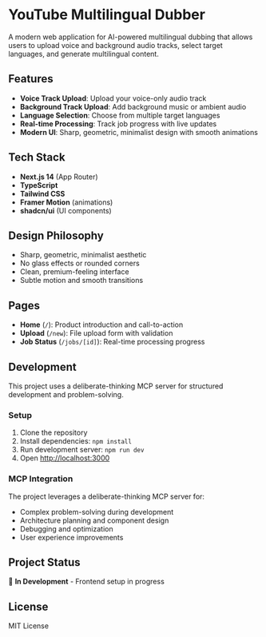 # YouTube Multilingual Dubber

A modern web application for AI-powered multilingual dubbing that allows users to upload voice and background audio tracks, select target languages, and generate multilingual content.

## Features

- **Voice Track Upload**: Upload your voice-only audio track
- **Background Track Upload**: Add background music or ambient audio
- **Language Selection**: Choose from multiple target languages
- **Real-time Processing**: Track job progress with live updates
- **Modern UI**: Sharp, geometric, minimalist design with smooth animations

## Tech Stack

- **Next.js 14** (App Router)
- **TypeScript**
- **Tailwind CSS**
- **Framer Motion** (animations)
- **shadcn/ui** (UI components)

## Design Philosophy

- Sharp, geometric, minimalist aesthetic
- No glass effects or rounded corners
- Clean, premium-feeling interface
- Subtle motion and smooth transitions

## Pages

- **Home** (`/`): Product introduction and call-to-action
- **Upload** (`/new`): File upload form with validation
- **Job Status** (`/jobs/[id]`): Real-time processing progress

## Development

This project uses a deliberate-thinking MCP server for structured development and problem-solving.

### Setup

1. Clone the repository
2. Install dependencies: `npm install`
3. Run development server: `npm run dev`
4. Open [http://localhost:3000](http://localhost:3000)

### MCP Integration

The project leverages a deliberate-thinking MCP server for:
- Complex problem-solving during development
- Architecture planning and component design
- Debugging and optimization
- User experience improvements

## Project Status

🚧 **In Development** - Frontend setup in progress

## License

MIT License